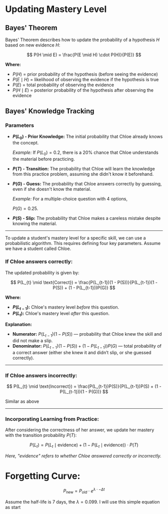 # Updating Mastery Level

## Bayes' Theorem

Bayes' Theorem describes how to update the probability of a hypothesis $H$ based on new evidence $H$:

$$
P(H \mid E) = \frac{P(E \mid H) \cdot P(H)}{P(E)}
$$

**Where:**

- $P(H)$ = prior probability of the hypothesis (before seeing the evidence)
- $P(E \mid H)$ = likelihood of observing the evidence if the hypothesis is true
- $P(E)$ = total probability of observing the evidence
- $P(H \mid E)$ = posterior probability of the hypothesis after observing the evidence

## Bayes' Knowledge Tracking

### Parameters

- **$P(L_0)$ - Prior Knowledge:** The initial probability that Chloe already knows the concept.
    
    *Example:* If $P(L_0) = 0.2$, there is a 20% chance that Chloe understands the material before practicing.
    
- **$P(T)$ - Transition:** The probability that Chloe will learn the knowledge from this practice problem, assuming she didn't know it beforehand.
- **$P(G)$ - Guess:** The probability that Chloe answers correctly by guessing, even if she doesn't know the material.
    
    *Example:* For a multiple-choice question with 4 options, 
    
    $P(G) = 0.25$.
    
- **$P(S)$ - Slip:** The probability that Chloe makes a careless mistake despite knowing the material.

---

To update a student's mastery level for a specific skill, we can use a probabilistic algorithm. This requires defining four key parameters. Assume we have a student called Chloe.

### If Chloe answers correctly:

The updated probability is given by:

$$
P(L_{t} \mid \text{Correct}) = \frac{P(L_{t-1})(1 - P(S))}{P(L_{t-1})(1 - P(S)) + (1 - P(L_{t-1}))P(G)}
$$

**Where:**

- **$P(L_{t-1})$:** Chloe's mastery level *before* this question.
- **$P(L_{t})$:** Chloe's mastery level *after* this question.

**Explanation:**

- **Numerator:** $P(L_{t-1})(1 - P(S))$ — probability that Chloe knew the skill and did not make a slip.
- **Denominator:** $P(L_{t-1})(1 - P(S)) + (1 - P(L_{t-1}))P(G)$ — total probability of a correct answer (either she knew it and didn’t slip, or she guessed correctly).

---

### If Chloe answers incorrectly:

$$
P(L_{t} \mid \text{Incorrect}) = \frac{P(L_{t-1})P(S)}{P(L_{t-1})P(S) + (1 - P(L_{t-1}))(1 - P(G))}
$$

Similar as above

---

### Incorporating Learning from Practice:

After considering the correctness of her answer, we update her mastery with the transition probability $P(T)$:

$$
P(L_t) = P(L_t \mid \text{evidence}) + \big(1 - P(L_t \mid \text{evidence})\big) \cdot P(T)
$$

*Here, "evidence" refers to whether Chloe answered correctly or incorrectly.*

# Forgetting Curve:

$$
P_{\text{new}} = P_{old} \cdot e^{\lambda \cdot -\Delta t}
$$

Assume the half-life is 7 days, the $\lambda = 0.099$. I will use this simple equation as start

